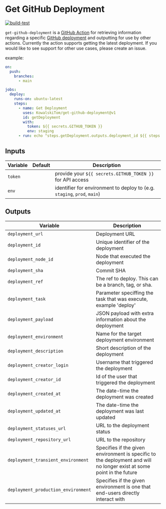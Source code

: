 # Get GitHub Deployment

[![build-test](https://github.com/KowalskiTom/get-github-deployment/actions/workflows/test.yml/badge.svg)](https://github.com/KowalskiTom/get-github-deployment/actions/workflows/test.yml)

`get-github-deployment` is a [GitHub Action](https://github.com/features/actions) for retrieving information regarding a specific [GitHub deployment](https://docs.github.com/en/rest/reference/deployments) and outputting for use by other actions. Currently the action supports getting the latest deployment. If you would like to see support for other use cases, please create an issue.

example:

```yml
on:
  push:
    branches:
      - main

jobs:
  deploy:
    runs-on: ubuntu-latest
    steps:
      - name: Get Deployment
        uses: KowalskiTom/get-github-deployment@v1
        id: getDeployment
        with:
          token: ${{ secrets.GITHUB_TOKEN }}
          env: staging
      - run: echo "steps.getDeployment.outputs.deployment_id ${{ steps.getDeployment.outputs.deployment_id }}"
```

## Inputs

| Variable | Default | Description                                                              |
| -------- | ------- | ------------------------------------------------------------------------ |
| `token`  |         | provide your `${{ secrets.GITHUB_TOKEN }}` for API access                |
| `env`    |         | identifier for environment to deploy to (e.g. `staging`, `prod`, `main`) |

## Outputs

| Variable                            | Description                                                                                                           |
| ----------------------------------- | --------------------------------------------------------------------------------------------------------------------- |
| `deployment_url`                    | Deployment URL                                                                                                        |
| `deployment_id`                     | Unique identifier of the deployment                                                                                   |
| `deployment_node_id`                | Node that executed the deployment                                                                                     |
| `deployment_sha`                    | Commit SHA                                                                                                            |
| `deployment_ref`                    | The ref to deploy. This can be a branch, tag, or sha.                                                                 |
| `deployment_task`                   | Parameter speciffing the task that was execute, example 'deploy'                                                      |
| `deployment_payload`                | JSON payload with extra information about the deployment                                                              |
| `deployment_environment`            | Name for the target deployment environment                                                                            |
| `deployment_description`            | Short description of the deployment                                                                                   |
| `deployment_creator_login`          | Username that triggered the deployment                                                                                |
| `deployment_creator_id`             | Id of the user that triggered the deployment                                                                          |
| `deployment_created_at`             | The date-time the deployment was created                                                                              |
| `deployment_updated_at`             | The date-time the deployment was last updated                                                                         |
| `deployment_statuses_url`           | URL to the deployment status                                                                                          |
| `deployment_repository_url`         | URL to the repository                                                                                                 |
| `deployment_transient_environment`  | Specifies if the given environment is specific to the deployment and will no longer exist at some point in the future |
| `deployment_production_environment` | Specifies if the given environment is one that end-users directly interact with                                       |
